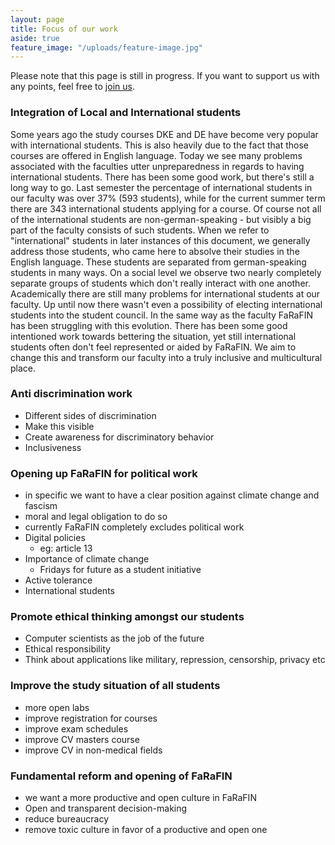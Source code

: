 ```yaml
---
layout: page
title: Focus of our work
aside: true
feature_image: "/uploads/feature-image.jpg"
---
```


Please note that this page is still in progress. If you want to support us with any points, feel free to [join us](/join-us).

### Integration of Local and International students

Some years ago the study courses DKE and DE have become very popular with international students. This is also heavily due to the fact that those courses are offered in English language.
Today we see many problems associated with the faculties utter unpreparedness in regards to having international students. There has been some good work, but there's still a long way to go.
Last semester the percentage of international students in our faculty was over 37% (593 students), while for the current summer term there are 343 international students applying for a course.
Of course not all of the international students are non-german-speaking - but visibly a big part of the faculty consists of such students. When we refer to "international" students in later instances of this document, we generally address those students, who came here to absolve their studies in the English language.
These students are separated from german-speaking students in many ways. On a social level we observe two nearly completely separate groups of students which don't really interact with one another. Academically there are still many problems for international students at our faculty. Up until now there wasn't even a possibility of electing international students into the student council.
In the same way as the faculty FaRaFIN has been struggling with this evolution. There has been some good intentioned work towards bettering the situation, yet still international students often don't feel represented or aided by FaRaFIN.
We aim to change this and transform our faculty into a truly inclusive and multicultural place.

### Anti discrimination work

- Different sides of discrimination
- Make this visible
- Create awareness for discriminatory behavior
- Inclusiveness

### Opening up FaRaFIN for political work

- in specific we want to have a clear position against climate change and fascism
- moral and legal obligation to do so
- currently FaRaFIN completely excludes political work
- Digital policies
  - eg: article 13
- Importance of climate change
  - Fridays for future as a student initiative
- Active tolerance
- International students

### Promote ethical thinking amongst our students

- Computer scientists as the job of the future
- Ethical responsibility
- Think about applications like military, repression, censorship, privacy etc

### Improve the study situation of all students
- more open labs
- improve registration for courses
- improve exam schedules
- improve CV masters course
- improve CV in non-medical fields

### Fundamental reform and opening of FaRaFIN 

- we want a more productive and open culture in FaRaFIN
- Open and transparent decision-making 
- reduce bureaucracy
- remove toxic culture in favor of a productive and open one

